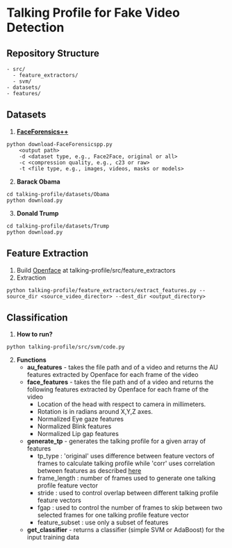 # Talking Profile for Fake Video Detection

## Repository Structure

	- src/
  	  - feature_extractors/
	  - svm/
	- datasets/
	- features/

## Datasets

1. [**FaceForensics++**](https://github.com/ondyari/FaceForensics)
```shell
python download-FaceForensicspp.py
    <output path>
    -d <dataset type, e.g., Face2Face, original or all>
    -c <compression quality, e.g., c23 or raw>
    -t <file type, e.g., images, videos, masks or models> 
```		

2. **Barack Obama**
```shell
cd talking-profile/datasets/Obama
python download.py
``` 

3. **Donald Trump**
```shell
cd talking-profile/datasets/Trump
python download.py
``` 

## Feature Extraction
1. Build [Openface](https://github.com/TadasBaltrusaitis/OpenFace) at talking-profile/src/feature_extractors
2. Extraction
```shell
python talking-profile/feature_extractors/extract_features.py --source_dir <source_video_director> --dest_dir <output_directory>
```

## Classification

1. **How to run?**
```shell
python talking-profile/src/svm/code.py
```
2. **Functions**
	* **au_features** - takes the file path and of a video and returns the AU features extracted by Openface for each frame of the video 	
	* **face_features** - takes the file path and of a video and returns the following features extracted by Openface for each frame of the video
		* Location of the head with respect to camera in millimeters.  
		* Rotation is in radians around X,Y,Z axes.
		* Normalized Eye gaze features
		* Normalized Blink features
		* Normalized Lip gap features
	* **generate_tp** - generates the talking profile for a given array of features
		* tp_type : 'original' uses difference between feature vectors of frames to calculate talking profile while 'corr' uses correlation between features as described [here](http://openaccess.thecvf.com/content_CVPRW_2019/html/Media_Forensics/Agarwal_Protecting_World_Leaders_Against_Deep_Fakes_CVPRW_2019_paper.html)
		* frame_length : number of frames used to generate one talking profile feature vector
		* stride : used to control overlap between different talking profile feature vectors
		* fgap : used to control the number of frames to skip between two selected frames for one talking profile feature vector
		* feature_subset : use only a subset of features   
	* **get_classifier** - returns a classifier (simple SVM or AdaBoost) for the input training data
